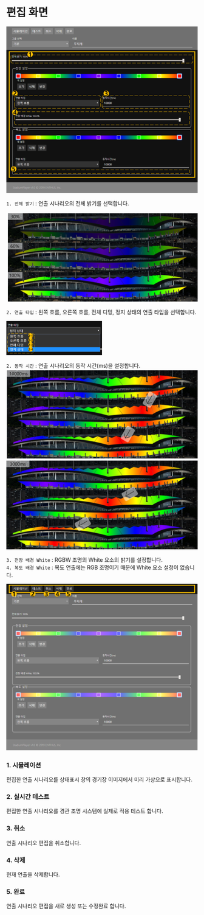 # 편집 화면

![](image/set/새로운연출만들기2-2.png)

`1. 전체 밝기` : 연출 시나리오의 전체 밝기를 선택합니다.<br>

![](image/set/전체밝기.png)

`2. 연출 타입` : 왼쪽 흐름, 오른쪽 흐름, 전체 디밍, 정지 상태의 연출 타입을 선택합니다.<br>

<img src = 'image/set/연출타입.png' width = '50%' height = '50%' />

`2. 동작 시간` : 연출 시나리오의 동작 시간(ms)을 설정합니다.<br>
![](image/set/동작시간-1.png)
![](image/set/동작시간-2.png)

`3. 천장 배경 White` : RGBW 조명의 White 요소의 밝기를 설정합니다.<br>
`4. 복도 배경 White` : 복도 연출에는 RGB 조명이기 때문에 White 요소 설정이 없습니다.<br>

![편집 화면](image/set/새로운연출만들기3.png)

### 1. 시뮬레이션
편집한 연출 시나리오를 상태표시 창의 경기장 이미지에서 미리 가상으로 표시합니다.

### 2. 실시간 테스트
편집한 연출 시나리오를 경관 조명 시스템에 실제로 적용 테스트 합니다.

### 3. 취소
연출 시나리오 편집을 취소합니다.

### 4. 삭제
현재 연출을 삭제합니다.

### 5. 완료
연출 시나리오 편집을 새로 생성 또는 수정완료 합니다.
